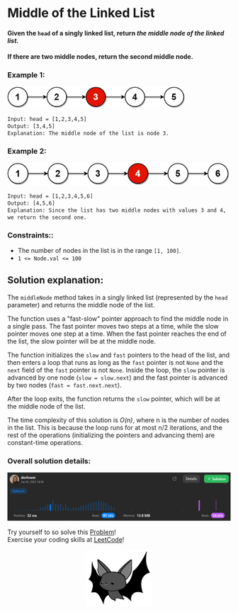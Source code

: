 # Middle of the Linked List

#### Given the `head` of a singly linked list, return *the middle node of the linked list.*

#### If there are two middle nodes, return the second middle node.

### Example 1:

<p align="left">
  <img src="src/ex1.jpg" alt="Example 1" width="400">
</p>

```
Input: head = [1,2,3,4,5]
Output: [3,4,5]
Explanation: The middle node of the list is node 3.
```

### Example 2:

<p align="left">
  <img src="src/ex2.jpg" alt="Example 1" width="500">
</p>

```
Input: head = [1,2,3,4,5,6]
Output: [4,5,6]
Explanation: Since the list has two middle nodes with values 3 and 4, we return the second one.
```

### Constraints:: 

- The number of nodes in the list is in the range `[1, 100]`.
- `1 <= Node.val <= 100`

## Solution explanation:
The `middleNode` method takes in a singly linked list (represented by the `head` parameter) and returns the middle node of the list.

The function uses a "fast-slow" pointer approach to find the middle node in a single pass. The fast pointer moves two steps at a time, while the slow pointer moves one step at a time. When the fast pointer reaches the end of the list, the slow pointer will be at the middle node.

The function initializes the `slow` and `fast` pointers to the head of the list, and then enters a loop that runs as long as the `fast` pointer is not `None` and the `next` field of the `fast` pointer is not `None`. Inside the loop, the `slow` pointer is advanced by one node (`slow = slow.next`) and the fast pointer is advanced by two nodes (`fast = fast.next.next`).

After the loop exits, the function returns the `slow` pointer, which will be at the middle node of the list.

The time complexity of this solution is *O(n)*, where n is the number of nodes in the list. This is because the loop runs for at most n/2 iterations, and the rest of the operations (initializing the pointers and advancing them) are constant-time operations.

### Overall solution details:

<p align="center">
  <img src="src/solutionDetails.png" alt="Solution Details" width="650">
</p>

Try yourself to so solve this [Problem](https://leetcode.com/problems/middle-of-the-linked-list/)!
<br>
Exercise your coding skills at [LeetCode](https://leetcode.com)!

<p align="center">
  <img src="src/bat.png" alt="devlower logo" width="150">
</p>

